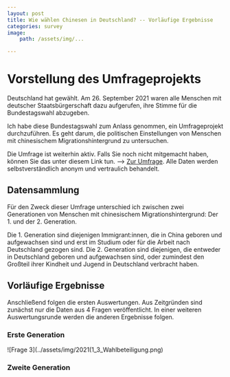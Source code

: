 ```yaml
---
layout: post
title: Wie wählen Chinesen in Deutschland? -- Vorläufige Ergebnisse
categories: survey
image:
    path: /assets/img/...

---
```


# Vorstellung des Umfrageprojekts

Deutschland hat gewählt. Am 26. September 2021 waren alle Menschen mit deutscher Staatsbürgerschaft dazu aufgerufen, ihre Stimme für die Bundestagswahl abzugeben. 

Ich habe diese Bundestagswahl zum Anlass genommen, ein Umfrageprojekt durchzuführen. Es geht darum, die politischen Einstellungen von Menschen mit chinesischem Migrationshintergrund zu untersuchen.

Die Umfrage ist weiterhin aktiv. Falls Sie noch nicht mitgemacht haben, können Sie das unter diesem Link tun. --> [Zur Umfrage](https://oxforddpir.eu.qualtrics.com/jfe/form/SV_3QtAO4IDE2FGhdI). Alle Daten werden selbstverständlich anonym und vertraulich behandelt.



## Datensammlung

Für den Zweck dieser Umfrage unterschied ich zwischen zwei Generationen von Menschen mit chinesischem Migrationshintergrund: Der 1. und der 2. Generation. 

Die 1. Generation sind diejenigen Immigrant:innen, die in China geboren und aufgewachsen sind und erst im Studium oder für die Arbeit nach Deutschland gezogen sind. Die 2. Generation sind diejenigen, die entweder in Deutschland geboren und aufgewachsen sind, oder zumindest den Großteil ihrer Kindheit und Jugend in Deutschland verbracht haben.

## Vorläufige Ergebnisse

Anschließend folgen die ersten Auswertungen. Aus Zeitgründen sind zunächst nur die Daten aus 4 Fragen veröffentlicht. In einer weiteren Auswertungsrunde werden die anderen Ergebnisse folgen.

### Erste Generation

![Frage 3](../assets/img/2021(1_3_Wahlbeteiligung.png)





### Zweite Generation
